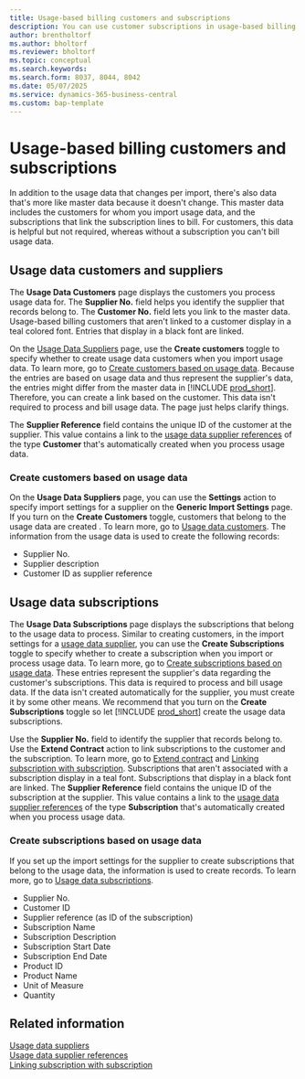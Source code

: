```yaml
---
title: Usage-based billing customers and subscriptions 
description: You can use customer subscriptions in usage-based billing.
author: brentholtorf
ms.author: bholtorf
ms.reviewer: bholtorf
ms.topic: conceptual
ms.search.keywords: 
ms.search.form: 8037, 8044, 8042
ms.date: 05/07/2025
ms.service: dynamics-365-business-central
ms.custom: bap-template
---
```


# Usage-based billing customers and subscriptions

In addition to the usage data that changes per import, there's also data that's more like master data because it doesn't change. This master data includes the customers for whom you import usage data, and the subscriptions that link the subscription lines to bill. For customers, this data is helpful but not required, whereas without a subscription you can't bill usage data.

## Usage data customers and suppliers

The **Usage Data Customers** page displays the customers you process usage data for. The **Supplier No.** field helps you identify the supplier that records belong to. The **Customer No.** field lets you link to the master data. Usage-based billing customers that aren't linked to a customer display in a teal colored font. Entries that display in a black font are linked.

On the [Usage Data Suppliers](suppliers.md) page, use the **Create customers** toggle to specify whether to create usage data customers when you import usage data. To learn more, go to [Create customers based on usage data](#create-customers-based-on-usage-data). Because the entries are based on usage data and thus represent the supplier's data, the entries might differ from the master data in [!INCLUDE [prod_short](../../includes/prod_short.md)]. Therefore, you can create a link based on the customer. This data isn't required to process and bill usage data. The page just helps clarify things.

The **Supplier Reference** field contains the unique ID of the customer at the supplier. This value contains a link to the [usage data supplier references](references.md) of the type **Customer** that's automatically created when you process usage data.

### Create customers based on usage data

On the **Usage Data Suppliers** page, you can use the **Settings** action to specify import settings for a supplier on the **Generic Import Settings** page. If you turn on the **Create Customers** toggle, customers that belong to the usage data are created <!--when? when you import data?-->. To learn more, go to [Usage data customers](#usage-data-customers-and-suppliers). The information from the usage data is used to create the following records:

* Supplier No.
* Supplier description
* Customer ID as supplier reference

## Usage data subscriptions

The **Usage Data Subscriptions** page displays the subscriptions that belong to the usage data to process. Similar to creating customers, in the import settings for a [usage data supplier](suppliers.md), you can use the **Create Subscriptions** toggle to specify whether to create a subscription when you import or process usage data. To learn more, go to [Create subscriptions based on usage data](#create-subscriptions-based-on-usage-data). These entries represent the supplier's data regarding the customer's subscriptions. This data is required to process and bill usage data. If the data isn't created automatically for the supplier, you must create it by some other means. We recommend that you turn on the **Create Subscriptions** toggle so let [!INCLUDE [prod_short](../../includes/prod_short.md)] create the usage data subscriptions.

Use the **Supplier No.** field to identify the supplier that records belong to. Use the **Extend Contract** action to link subscriptions to the customer and the subscription. To learn more, go to [Extend contract](../processing-usage-data/extend-contract.md) and [Linking subscription with subscription](../processing-usage-data/connect-subscription-service-object.md). Subscriptions that aren't associated with a subscription display in a teal font. Subscriptions that display in a black font are linked. The **Supplier Reference** field contains the unique ID of the subscription at the supplier. This value contains a link to the [usage data supplier references](references.md) of the type **Subscription** that's automatically created when you process usage data.

### Create subscriptions based on usage data

If you set up the import settings for the supplier to create subscriptions that belong to the usage data, the information is used to create records. To learn more, go to [Usage data subscriptions](#usage-data-subscriptions).

* Supplier No.
* Customer ID
* Supplier reference (as ID of the subscription)
* Subscription Name
* Subscription Description
* Subscription Start Date
* Subscription End Date
* Product ID
* Product Name
* Unit of Measure
* Quantity

## Related information

[Usage data suppliers](suppliers.md)  
[Usage data supplier references](references.md)  
[Linking subscription with subscription](../processing-usage-data/connect-subscription-service-object.md)  
